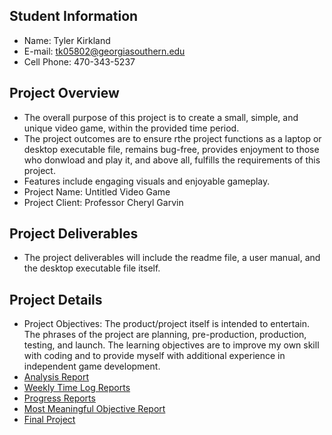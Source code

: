 ## Student Information
- Name: Tyler Kirkland
- E-mail: tk05802@georgiasouthern.edu
- Cell Phone: 470-343-5237 

## Project Overview
- The overall purpose of this project is to create a small, simple, and unique video game, within the provided time period. 
- The project outcomes are to ensure rthe project functions as a laptop or desktop executable file, remains bug-free, provides enjoyment to those who donwload and play it, and above all, fulfills the requirements of this project.
- Features include engaging visuals and enjoyable gameplay.
- Project Name: Untitled Video Game
- Project Client: Professor Cheryl Garvin

## Project Deliverables
- The project deliverables will include the readme file, a user manual, and the desktop executable file itself.

## Project Details
- Project Objectives: The product/project itself is intended to entertain. The phrases of the project are planning, pre-production, production, testing, and launch. The learning objectives are to improve my own skill with coding and to provide myself with additional experience in independent game development.
- [Analysis Report](https://tkfromthe90s.github.io/TKfromthe90s.github.io-analysisreport/) 
- [Weekly Time Log Reports](https://tkfromthe90s.github.io/TKfromthe90s.github.io-weekly-time-logs/)
- [Progress Reports](https://tkfromthe90s.github.io/TKfromthe90s.github.io-progress-reports/)
- [Most Meaningful Objective Report](https://tkfromthe90s.github.io/TKfromthe90s.github.io-most-meaningful-objective-report/)
- [Final Project](https://tkfromthe90s.github.io/TKfromthe90s.github.io-final-project/)
